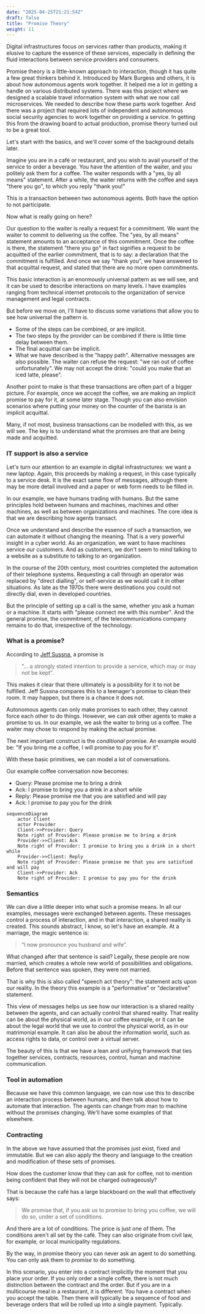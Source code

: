 ```yaml
---
date: "2025-04-25T21:21:54Z"
draft: false
title: "Promise Theory"
weight: 11
---
```

Digital infrastructures focus on services rather than products, making it elusive to capture the essence of these services, especially in defining the fluid interactions between service providers and consumers.

Promise theory is a little-known approach to interaction, though it has quite a few great thinkers behind it.
Introduced by Mark Burgess and others, it is about how autonomous agents work together.
It helped me a lot in getting a handle on various distributed systems.
There was this project where we designed a scalable travel information system with what we now call microservices.
We needed to describe how these parts work together.
And there was a project that required lots of independent and autonomous social security agencies to work together on providing a service.
In getting this from the drawing board to actual production, promise theory turned out to be a great tool.

Let's start with the basics, and we'll cover some of the background details later.

Imagine you are in a café or restaurant, and you wish to avail yourself of the service to order a beverage.
You have the attention of the waiter, and you politely ask them for a coffee. The waiter responds with a "yes, by all means" statement. After a while, the waiter returns with the coffee and says "there you go", to which you reply "thank you!"

This is a transaction between two autonomous agents. Both have the option to not participate.

Now what is really going on here?

Our question to the waiter is really a request for a commitment.
We want the waiter to commit to delivering us the coffee.
The "yes, by all means" statement amounts to an acceptance of this commitment.
Once the coffee is there, the statement "there you go" in fact signifies a request to be acquitted of the earlier commitment, that is to say: a declaration that the commitment is fulfilled.
And once we say "thank you", we have answered to that acquittal request, and stated that there are no more open commitments.

This basic interaction is an enormously universal pattern as we will see, and it can be used to describe interactions on many levels.
I have examples ranging from technical internet protocols to the organization of service management and legal contracts.

But before we move on, I'll have to discuss some variations that allow you to see how universal the pattern is.

- Some of the steps can be combined, or are implicit.
- The two steps by the provider can be combined if there is little time delay between them.
- The final acquittal can be implicit.
- What we have described is the "happy path". Alternative messages are also possible. The waiter can refuse the request: "we ran out of coffee unfortunately". We may not accept the drink: "could you make that an iced latte, please".

Another point to make is that these transactions are often part of a bigger picture.
For example, once we accept the coffee, we are making an implicit promise to pay for it, at some later stage.
Though you can also envision scenarios where putting your money on the counter of the barista is an implicit acquittal.

Many, if not most, business transactions can be modelled with this, as we will see.
The key is to understand what the promises are that are being made and acquitted.

### IT support is also a service

Let's turn our attention to an example in digital infrastructures: we want a new laptop.
Again, this proceeds by making a request, in this case typically to a service desk.
It is the exact same flow of messages, although there may be more detail involved and a paper or web form needs to be filled in.

In our example, we have humans trading with humans.
But the same principles hold between humans and machines, machines and other machines, as well as between organizations and machines.
The core idea is that we are describing how agents transact.

Once we understand and describe the essence of such a transaction, we can automate it without changing the meaning.
That is a very powerful insight in a cyber world.
As an organization, we want to have machines service our customers.
And as customers, we don't seem to mind talking to a website as a substitute to talking to an organization.

In the course of the 20th century, most countries completed the automation of their telephone systems.
Requesting a call through an operator was replaced by "direct dialling", or self-service as we would call it in other situations.
As late as the 1970s there were destinations you could not directly dial, even in developed countries.

But the principle of setting up a call is the same, whether you ask a human or a machine.
It starts with "please connect me with this number".
And the general promise, the commitment, of the telecommunications company remains to do that, irrespective of the technology.

### What is a promise?

According to [Jeff Sussna](https://www.oreilly.com/library/view/designing-delivery/9781491903742/), a promise is 

>"... a strongly stated intention to provide a service, which may or may not be kept".

This makes it clear that there ultimately is a possibility for it to not be fulfilled.
Jeff Sussna compares this to a teenager's promise to clean their room.
It may happen, but there is a chance it does not.

Autonomous agents can only make promises to each other, they cannot force each other to do things.
However, we can *ask* other agents to make a promise to us.
In our example, we ask the waiter to bring us a coffee.
The waiter may chose to respond by making the actual promise.

The next important construct is the *conditional* promise.
An example would be: "If you bring me a coffee, I will promise to pay you for it".

With these basic primitives, we can model a lot of conversations.

Our example coffee conversation now becomes:

- Query: Please promise me to bring a drink
- Ack:  I promise to bring you a drink in a short while
- Reply: Please promise me that you are satisfied and will pay
- Ack: I promise to pay you for the drink

```mermaid
sequenceDiagram
    actor Client
    actor Provider
    Client->>Provider: Query
    Note right of Provider: Please promise me to bring a drink
    Provider->>Client: Ack
    Note right of Provider: I promise to bring you a drink in a short while
    Provider->>Client: Reply
    Note right of Provider: Please promise me that you are satisfied and will pay
    Client->>Provider: Ack
    Note right of Provider: I promise to pay you for the drink
```

### Semantics

We can dive a little deeper into what such a promise means.
In all our examples, messages were exchanged between agents.
These messages control a process of interaction, and in that interaction, a shared reality is created.
This sounds abstract, I know, so let's have an example.
At a marriage, the magic sentence is:
>“I now pronounce you husband and wife”.

What changed after that sentence is said?
Legally, these people are now married, which creates a whole new world of possibilities and obligations.
Before that sentence was spoken, they were not married.

That is why this is also called "speech act theory": the statement acts upon our reality.
In the theory this example is a "performative" or "declarative" statement.

This view of messages helps us see how our interaction is a shared reality between the agents, and can actually control that shared reality.
That reality can be about the physical world, as in our coffee example, or it can be about the legal world that we use to control the physical world, as in our matrimonial example.
It can also be about the information world, such as access rights to data, or control over a virtual server.

The beauty of this is that we have a lean and unifying framework that ties together services, contracts, resources, control, human and machine communication.

### Tool in automation

Because we have this common language, we can now use this to describe an interaction process between humans, and then talk about how to automate that interaction.
The agents can change from man to machine without the promises changing.
We'll have some examples of that elsewhere.

### Contracting

In the above we have assumed that the promises just exist, fixed and immutable.
But we can also apply the theory and language to the creation and modification of these sets of promises.

How does the customer know that they can ask for coffee, not to mention being confident that they will not be charged outrageously?

That is because the café has a large blackboard on the wall that effectively says:

>We promise that, if you ask us to promise to bring you coffee, we will do so, under a set of conditions.

And there are a lot of conditions. The price is just one of them.
The conditions aren't all set by the café.
They can also originate from civil law, for example, or local municipality regulations.

By the way, in promise theory you can never ask an agent to do something.
You can only ask them to *promise* to do something.

In this scenario, you enter into a contract implicitly the moment that you place your order.
If you only order a single coffee, there is not much distinction between the contract and the order.
But if you are in a multicourse meal in a restaurant, it is different.
You have a contract when you accept the table.
Then there will typically be a sequence of food and beverage orders that will be rolled up into a single payment.
Typically.

